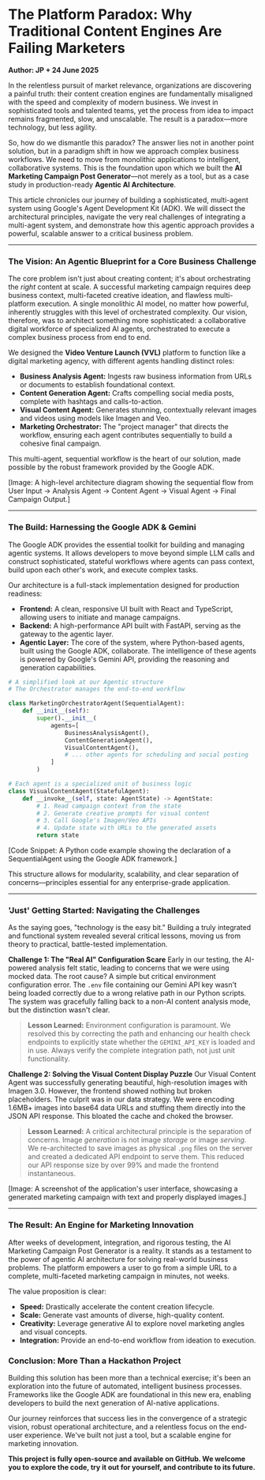 # The Platform Paradox: Why Traditional Content Engines Are Failing Marketers

**Author: JP + 24 June 2025**

In the relentless pursuit of market relevance, organizations are discovering a painful truth: their content creation engines are fundamentally misaligned with the speed and complexity of modern business. We invest in sophisticated tools and talented teams, yet the process from idea to impact remains fragmented, slow, and unscalable. The result is a paradox—more technology, but less agility.

So, how do we dismantle this paradox? The answer lies not in another point solution, but in a paradigm shift in how we approach complex business workflows. We need to move from monolithic applications to intelligent, collaborative systems. This is the foundation upon which we built the **AI Marketing Campaign Post Generator**—not merely as a tool, but as a case study in production-ready **Agentic AI Architecture**.

This article chronicles our journey of building a sophisticated, multi-agent system using Google's Agent Development Kit (ADK). We will dissect the architectural principles, navigate the very real challenges of integrating a multi-agent system, and demonstrate how this agentic approach provides a powerful, scalable answer to a critical business problem.

---

### The Vision: An Agentic Blueprint for a Core Business Challenge

The core problem isn't just about creating content; it's about orchestrating the *right* content at scale. A successful marketing campaign requires deep business context, multi-faceted creative ideation, and flawless multi-platform execution. A single monolithic AI model, no matter how powerful, inherently struggles with this level of orchestrated complexity. Our vision, therefore, was to architect something more sophisticated: a collaborative digital workforce of specialized AI agents, orchestrated to execute a complex business process from end to end.

We designed the **Video Venture Launch (VVL)** platform to function like a digital marketing agency, with different agents handling distinct roles:

*   **Business Analysis Agent:** Ingests raw business information from URLs or documents to establish foundational context.
*   **Content Generation Agent:** Crafts compelling social media posts, complete with hashtags and calls-to-action.
*   **Visual Content Agent:** Generates stunning, contextually relevant images and videos using models like Imagen and Veo.
*   **Marketing Orchestrator:** The "project manager" that directs the workflow, ensuring each agent contributes sequentially to build a cohesive final campaign.

This multi-agent, sequential workflow is the heart of our solution, made possible by the robust framework provided by the Google ADK.

[Image: A high-level architecture diagram showing the sequential flow from User Input -> Analysis Agent -> Content Agent -> Visual Agent -> Final Campaign Output.]

---

### The Build: Harnessing the Google ADK & Gemini

The Google ADK provides the essential toolkit for building and managing agentic systems. It allows developers to move beyond simple LLM calls and construct sophisticated, stateful workflows where agents can pass context, build upon each other's work, and execute complex tasks.

Our architecture is a full-stack implementation designed for production readiness:

*   **Frontend:** A clean, responsive UI built with React and TypeScript, allowing users to initiate and manage campaigns.
*   **Backend:** A high-performance API built with FastAPI, serving as the gateway to the agentic layer.
*   **Agentic Layer:** The core of the system, where Python-based agents, built using the Google ADK, collaborate. The intelligence of these agents is powered by Google's Gemini API, providing the reasoning and generation capabilities.

```python
# A simplified look at our Agentic structure
# The Orchestrator manages the end-to-end workflow

class MarketingOrchestratorAgent(SequentialAgent):
    def __init__(self):
        super().__init__(
            agents=[
                BusinessAnalysisAgent(),
                ContentGenerationAgent(),
                VisualContentAgent(),
                # ... other agents for scheduling and social posting
            ]
        )

# Each agent is a specialized unit of business logic
class VisualContentAgent(StatefulAgent):
    def __invoke__(self, state: AgentState) -> AgentState:
        # 1. Read campaign context from the state
        # 2. Generate creative prompts for visual content
        # 3. Call Google's Imagen/Veo APIs
        # 4. Update state with URLs to the generated assets
        return state
```
[Code Snippet: A Python code example showing the declaration of a SequentialAgent using the Google ADK framework.]

This structure allows for modularity, scalability, and clear separation of concerns—principles essential for any enterprise-grade application.

---

### 'Just' Getting Started: Navigating the Challenges

As the saying goes, "technology is the easy bit." Building a truly integrated and functional system revealed several critical lessons, moving us from theory to practical, battle-tested implementation.

**Challenge 1: The "Real AI" Configuration Scare**
Early in our testing, the AI-powered analysis felt static, leading to concerns that we were using mocked data. The root cause? A simple but critical environment configuration error. The `.env` file containing our Gemini API key wasn't being loaded correctly due to a wrong relative path in our Python scripts. The system was gracefully falling back to a non-AI content analysis mode, but the distinction wasn't clear.

> **Lesson Learned:** Environment configuration is paramount. We resolved this by correcting the path and enhancing our health check endpoints to explicitly state whether the `GEMINI_API_KEY` is loaded and in use. Always verify the complete integration path, not just unit functionality.

**Challenge 2: Solving the Visual Content Display Puzzle**
Our Visual Content Agent was successfully generating beautiful, high-resolution images with Imagen 3.0. However, the frontend showed nothing but broken placeholders. The culprit was in our data strategy. We were encoding 1.6MB+ images into base64 data URLs and stuffing them directly into the JSON API response. This bloated the cache and choked the browser.

> **Lesson Learned:** A critical architectural principle is the separation of concerns. Image *generation* is not image *storage* or image *serving*. We re-architected to save images as physical `.png` files on the server and created a dedicated API endpoint to serve them. This reduced our API response size by over 99% and made the frontend instantaneous.

[Image: A screenshot of the application's user interface, showcasing a generated marketing campaign with text and properly displayed images.]

---

### The Result: An Engine for Marketing Innovation

After weeks of development, integration, and rigorous testing, the AI Marketing Campaign Post Generator is a reality. It stands as a testament to the power of agentic AI architecture for solving real-world business problems. The platform empowers a user to go from a simple URL to a complete, multi-faceted marketing campaign in minutes, not weeks.

The value proposition is clear:
*   **Speed:** Drastically accelerate the content creation lifecycle.
*   **Scale:** Generate vast amounts of diverse, high-quality content.
*   **Creativity:** Leverage generative AI to explore novel marketing angles and visual concepts.
*   **Integration:** Provide an end-to-end workflow from ideation to execution.

### Conclusion: More Than a Hackathon Project

Building this solution has been more than a technical exercise; it's been an exploration into the future of automated, intelligent business processes. Frameworks like the Google ADK are foundational in this new era, enabling developers to build the next generation of AI-native applications.

Our journey reinforces that success lies in the convergence of a strategic vision, robust operational architecture, and a relentless focus on the end-user experience. We've built not just a tool, but a scalable engine for marketing innovation.

**This project is fully open-source and available on GitHub. We welcome you to explore the code, try it out for yourself, and contribute to its future.** 